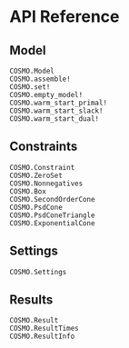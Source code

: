 # API Reference

## Model

```@docs
COSMO.Model
COSMO.assemble!
COSMO.set!
COSMO.empty_model!
COSMO.warm_start_primal!
COSMO.warm_start_slack!
COSMO.warm_start_dual!
```

## Constraints

```@docs
COSMO.Constraint
COSMO.ZeroSet
COSMO.Nonnegatives
COSMO.Box
COSMO.SecondOrderCone
COSMO.PsdCone
COSMO.PsdConeTriangle
COSMO.ExponentialCone
```

## Settings

```@docs
COSMO.Settings
```

## Results
```@docs
COSMO.Result
COSMO.ResultTimes
COSMO.ResultInfo
```
